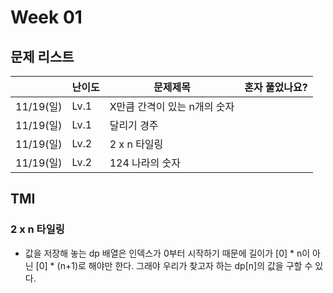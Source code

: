 # Week 01

## 문제 리스트

|                |난이도|문제제목|혼자 풀었나요?|
|----------------|------|-------|-------------|
|11/19(일)|Lv.1|X만큼 간격이 있는 n개의 숫자||
|11/19(일)|Lv.1|달리기 경주||
|11/19(일)|Lv.2|2 x n 타일링||
|11/19(일)|Lv.2|124 나라의 숫자||

## TMI
### 2 x n 타일링
- 값을 저장해 놓는 dp 배열은 인덱스가 0부터 시작하기 때문에 길이가 [0] * n이 아닌 [0] * (n+1)로 해야만 한다. 그래야 우리가 찾고자 하는 dp[n]의 값을 구할 수 있다.
